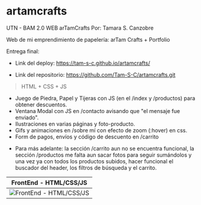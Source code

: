 # artamcrafts
UTN - BAM 2.0 WEB arTamCrafts
Por: Tamara S. Canzobre

Web de mi emprendimiento de papelería: arTam Crafts + Portfolio

Entrega final:

- Link del deploy: https://tam-s-c.github.io/artamcrafts/

- Link del repositorio: https://github.com/Tam-S-C/artamcrafts.git

> HTML + CSS + JS

- Juego de Piedra, Papel y Tijeras con JS (en el /index y /productos) para obtener descuentos.
- Ventana Modal con JS en /contacto avisando que "el mensaje fue enviado".
- Ilustraciones en varias páginas y foto-producto.
- Gifs y animaciones en /sobre mí con efecto de zoom (:hover) en css.
- Form de pagos, envíos y código de descuento en /carrito
+ Para más adelante: la sección /carrito aun no se encuentra funcional, 
la sección /productos me falta aun sacar fotos para seguir sumándolos
y una vez ya con todos los productos subidos, hacer funcional el buscador del header, los filtros de búsqueda y el carrito.

| **FrontEnd - HTML/CSS/JS** |
|:--:|
![FrontEnd - HTML/CSS/JS](https://media.licdn.com/dms/image/D4D2DAQEzwKHBzLIYaQ/profile-treasury-document-images_800/1/1701912678793?e=1729123200&v=beta&t=5PDTNVG0-nB-O57WyWiCoNVZXFKMKiw7htYfN6AmdUQ) |
